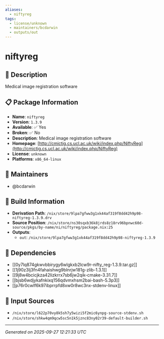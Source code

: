 ```yaml
---
aliases:
  - niftyreg
tags:
  - license/unknown
  - maintainers/bcdarwin
  - outputs/out
---
```


# niftyreg

## 📝 Description

Medical image registration software

## 📋 Package Information

- **Name**: `niftyreg`
- **Version**: `1.3.9`
- **Available**: ✅ Yes
- **Broken**: ✅ No
- **Description**: Medical image registration software
- **Homepage**: [http://cmictig.cs.ucl.ac.uk/wiki/index.php/NiftyReg](http://cmictig.cs.ucl.ac.uk/wiki/index.php/NiftyReg)
- **License**: `unknown`
- **Platforms**: `x86_64-linux`
## 👥 Maintainers

- @bcdarwin


## 🔧 Build Information

- **Derivation Path**: `/nix/store/9lpa7gfww3g1xk44af319f8dd42h9p98-niftyreg-1.3.9.drv`
- **Source Position**: `/nix/store/ns30sqxb36k8jrds8z18rv96bpnwc60d-source/pkgs/by-name/ni/niftyreg/package.nix:25`
- **Outputs**:
  - `out`:  `/nix/store/9lpa7gfww3g1xk44af319f8dd42h9p98-niftyreg-1.3.9`

## 🔗 Dependencies

- [[0y7lq874gkwvbbirygy6wlgkxb2lcw9r-nifty_reg-1.3.9.tar.gz]]
- [[1j90z3lj3fn4fahaishwg9blnrjw181g-zlib-1.3.1]]
- [[9j8w4bcicjkza42lizkrrx7sb6jw2qik-cmake-3.31.7]]
- [[bjsb6wdjykafnkixq156qdvmxhsm2bai-bash-5.3p3]]
- [[p76r0cwlf6k97ibprrpfd8xw0r8wc3nx-stdenv-linux]]

## 📁 Input Sources

- `/nix/store/l622p70vy8k5sh7y5wizi5f2mic6ynpg-source-stdenv.sh`
- `/nix/store/shkw4qm9qcw5sc5n1k5jznc83ny02r39-default-builder.sh`

---
*Generated on 2025-09-27 12:21:33 UTC*
